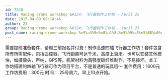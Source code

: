 ```yaml
---
id: 7240
title: Racing drone workshop &#124; 飞行器制作工作坊 - April 25
date: 2015-04-09 09:14:46
author: 23
group: Racing drone workshop &#124; 飞行器制作工作坊 - April 25
post_name: racing-drone-workshop-%e9%a3%9e%e8%a1%8c%e5%99%a8%e5%88%b6%e4%bd%9c%e5%b7%a5%e4%bd%9c%e5%9d%8a-april-1216
---
```


需要提前准备套件，请周三前报名并付费！制作高速四轴飞行器工作坊！套件包含所有所需配件，包括遥控器。飞行距离可达千米，高度上百米。也可以安装其他模块，如摄像头，声纳，GPS等。机架材料为高强度碳纤维制作，不易摔坏。本工作坊搭建的四轴飞行器可作为项目平台，不是普通的玩具哦～ 套件费用：1600元 工作坊费用：300元 时间： 25号周六，早上10点开始。